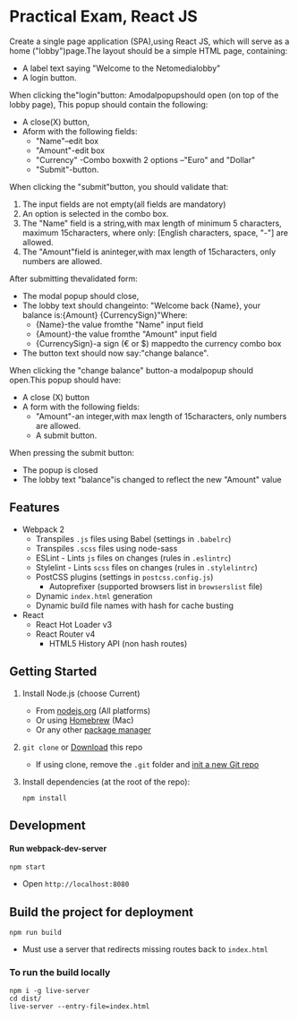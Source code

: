 Practical Exam, React JS
========================

Create a single page application (SPA),using React JS, which will serve as a home ("lobby")page.The layout should be a simple HTML page, containing:

- A label text saying "Welcome to the Netomedialobby" 
- A login button.

When clicking the"login"button: Amodalpopupshould open (on top of the lobby page), This popup should contain the following:
- A close(X) button, 
- Aform with the following fields:
   - "Name"–edit box
   - "Amount"-edit box
   - "Currency" -Combo boxwith 2 options –"Euro" and "Dollar"
   - "Submit"-button.
   
 When clicking the "submit"button, you should validate that:
 1. The input fields are not empty(all fields are mandatory)
 2. An option is selected in the combo box.
 3. The "Name" field is a string,with max length of minimum 5 characters, maximum 15characters, where only: [English characters, space, "-"] are allowed.
 4. The "Amount"field is aninteger,with max length of 15characters, only numbers are allowed.
 
 After submitting thevalidated form:
 - The modal popup should close,
 - The lobby text should changeinto: "Welcome back {Name}, your balance is:{Amount} {CurrencySign}"Where:
   - {Name}-the value fromthe "Name" input field
   - {Amount}-the value fromthe "Amount" input field
   - {CurrencySign}-a sign (€ or $) mappedto the currency combo box
 - The button text should now say:"change balance".
 
 When clicking the "change balance" button-a modalpopup should open.This popup should have:
 - A close (X) button
 - A form with the following fields:
   - "Amount"-an integer,with max length of 15characters, only numbers are allowed.
   - A submit button.
   
 When pressing the submit button:
 - The popup is closed
 - The lobby text "balance"is changed to reflect the new "Amount" value


Features
----------

- Webpack 2
  - Transpiles `.js` files using Babel (settings in `.babelrc`)
  - Transpiles `.scss` files using node-sass
  - ESLint - Lints `js` files on changes (rules in `.eslintrc`)
  - Stylelint - Lints `scss` files on changes (rules in `.stylelintrc`)
  - PostCSS plugins (settings in `postcss.config.js`)
    - Autoprefixer (supported browsers list in `browserslist` file)
  - Dynamic `index.html` generation
  - Dynamic build file names with hash for cache busting
- React
  - React Hot Loader v3
  - React Router v4
    - HTML5 History API (non hash routes)

Getting Started
----------------

1. Install Node.js (choose Current)
    - From [nodejs.org](https://nodejs.org/) (All platforms)
    - Or using [Homebrew](http://blog.teamtreehouse.com/install-node-js-npm-mac) (Mac)
    - Or any other [package manager](https://github.com/joyent/node/wiki/Installing-Node.js-via-package-manager)
1. `git clone` or [Download](https://github.com/alexilyaev/react-es6-starter/archive/master.zip) this repo
    - If using clone, remove the `.git` folder and [init a new Git repo](https://help.github.com/articles/adding-an-existing-project-to-github-using-the-command-line/)
1. Install dependencies (at the root of the repo):

    ```
    npm install
    ```

Development
------------

#### Run webpack-dev-server

```
npm start
```

- Open `http://localhost:8080`

Build the project for deployment
---------------------------------

```
npm run build
```

- Must use a server that redirects missing routes back to `index.html`

### To run the build locally

```
npm i -g live-server
cd dist/
live-server --entry-file=index.html
```
